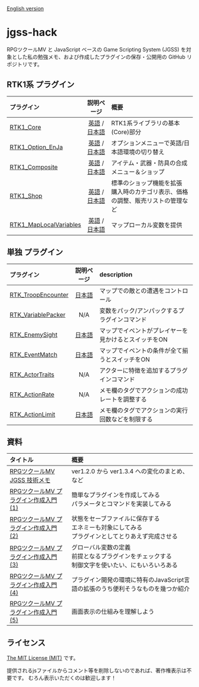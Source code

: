 [English version](README.md)

# jgss-hack

RPGツクールMV と JavaScript ベースの Game Scripting System (JGSS) を対象とした私の勉強メモ、および作成したプラグインの保存・公開用の GitHub リポジトリです。

## RTK1系 プラグイン

| プラグイン | 説明ページ | 概要 |
|:-----------|:-----------:|:-------------|
| [RTK1_Core](RTK1_Core.js) | [英語](RTK1_Core.md) / [日本語](RTK1_Core.ja.md) | RTK1系ライブラリの基本(Core)部分 |
| [RTK1_Option_EnJa](RTK1_Option_EnJa.js) | [英語](RTK1_Option_EnJa.md) / [日本語](RTK1_Option_EnJa.ja.md) | オプションメニューで英語/日本語環境の切り替え |
| [RTK1_Composite](RTK1_Composite.js) | [英語](RTK1_Composite.md) / [日本語](RTK1_Composite.ja.md) | アイテム・武器・防具の合成メニュー＆ショップ |
| [RTK1_Shop](RTK1_Shop.js) | [英語](RTK1_Shop.md) / [日本語](RTK1_Shop.ja.md) | 標準のショップ機能を拡張<br>購入時のカテゴリ表示、価格の調整、販売リストの管理など |
| [RTK1_MapLocalVariables](RTK1_MapLocalVariables.js) | [英語](RTK1_MapLocalVariables.md) / [日本語](RTK1_MapLocalVariables.ja.md) | マップローカル変数を提供 |

## 単独 プラグイン

| プラグイン | 説明ページ | description |
|:-----------|:-----------:|:-------------|
| [RTK_TroopEncounter](RTK_TroopEncounter.js) | [日本語](RTK_TroopEncounter.ja.md) | マップでの敵との遭遇をコントロール |
| [RTK_VariablePacker](RTK_VariablePacker.js) | N/A | 変数をパック/アンパックするプラグインコマンド |
| [RTK_EnemySight](RTK_EnemySight.js) | [日本語](RTK_EnemySight.ja.md) | マップでイベントがプレイヤーを見かけるとスイッチをON |
| [RTK_EventMatch](RTK_EventMatch.js) | [日本語](RTK_EventMatch.ja.md) | マップでイベントの条件が全て揃うとスイッチをON |
| [RTK_ActorTraits](RTK_ActorTraits.js) | N/A | アクターに特徴を追加するプラグインコマンド |
| [RTK_ActionRate](RTK_ActionRate.js) | N/A | メモ欄のタグでアクションの成功レートを調整する |
| [RTK_ActionLimit](RTK_ActionLimit.js) | [日本語](RTK_ActionLimit.ja.md) | メモ欄のタグでアクションの実行回数などを制限する |

## 資料

| タイトル | 概要 |
|:-----------|:-----------|
| [RPGツクールMV JGSS 技術メモ](memo.ja/index.md) | ver1.2.0 から ver1.3.4 への変化のまとめ、など |
| [RPGツクールMV プラグイン作成入門 (1)](guide/plugin-dev-01.ja.md) | 簡単なプラグインを作成してみる<br>パラメータとコマンドを実装してみる |
| [RPGツクールMV プラグイン作成入門 (2)](guide/plugin-dev-02.ja.md) | 状態をセーブファイルに保存する<br>エネミーも対象にしてみる<br>プラグインとしてとりあえず完成させる |
| [RPGツクールMV プラグイン作成入門 (3)](guide/plugin-dev-03.ja.md) | グローバル変数の定義<br>前提となるプラグインをチェックする<br>制御文字を使いたい、にもいろいろある |
| [RPGツクールMV プラグイン作成入門 (4)](guide/plugin-dev-04.ja.md) | プラグイン開発の環境に特有のJavaScript言語の拡張のうち便利そうなものを幾つか紹介 |
| [RPGツクールMV プラグイン作成入門 (5)](guide/plugin-dev-05.ja.md) | 画面表示の仕組みを理解しよう |

## ライセンス

[The MIT License (MIT)](https://opensource.org/licenses/mit-license.php) です。

提供されるjsファイルからコメント等を削除しないのであれば、著作権表示は不要です。 むろん表示いただくのは歓迎します！
